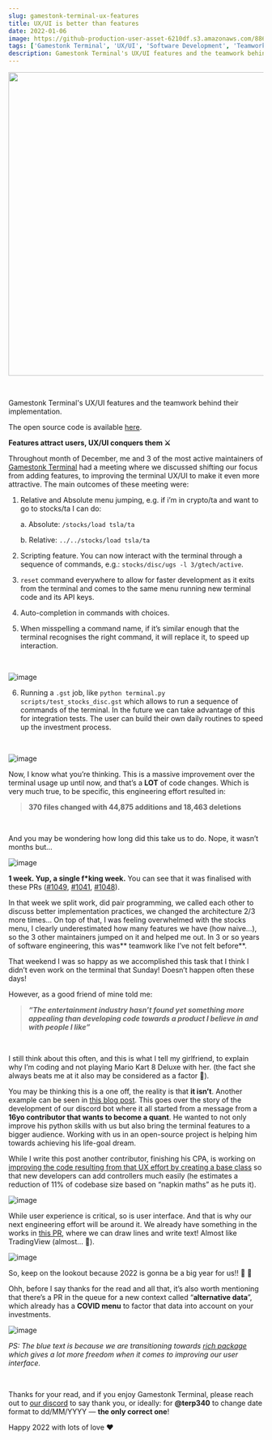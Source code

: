 ```yaml
---
slug: gamestonk-terminal-ux-features
title: UX/UI is better than features
date: 2022-01-06
image: https://github-production-user-asset-6210df.s3.amazonaws.com/88618738/280497759-9d698e1e-6ee1-4856-a6af-48cee6b2eb34.png
tags: ['Gamestonk Terminal', 'UX/UI', 'Software Development', 'Teamwork']
description: Gamestonk Terminal's UX/UI features and the teamwork behind their implementation.
---
```


<p align="center">
    <img width="600" src="https://github-production-user-asset-6210df.s3.amazonaws.com/88618738/280497759-9d698e1e-6ee1-4856-a6af-48cee6b2eb34.png"/>
</p>

<br />

Gamestonk Terminal's UX/UI features and the teamwork behind their implementation.

The open source code is available [here](https://github.com/DidierRLopes/GamestonkTerminal).

<!-- truncate -->

<div style={{borderTop: '1px solid #0088CC', margin: '1.5em 0'}} />

**Features attract users, UX/UI conquers them ⚔️**

Throughout month of December, me and 3 of the most active maintainers of [Gamestonk Terminal](https://github.com/GamestonkTerminal/GamestonkTerminal) had a meeting where we discussed shifting our focus from adding features, to improving the terminal UX/UI to make it even more attractive. The main outcomes of these meeting were:

1. Relative and Absolute menu jumping, e.g. if i’m in crypto/ta and want to go to stocks/ta I can do:

   a. Absolute: `/stocks/load tsla/ta`

   b. Relative: `../../stocks/load tsla/ta`

3. Scripting feature. You can now interact with the terminal through a sequence of commands, e.g.: `stocks/disc/ugs -l 3/gtech/active`.

4. `reset` command everywhere to allow for faster development as it exits from the terminal and comes to the same menu running new terminal code and its API keys.

5. Auto-completion in commands with choices.

6. When misspelling a command name, if it’s similar enough that the terminal recognises the right command, it will replace it, to speed up interaction.

<br />

![image](https://github.com/Meg1211/my-website/assets/88618738/e1f039d6-f75e-41e2-88f5-7b0f16564093)

6. Running a `.gst` job, like `python terminal.py scripts/test_stocks_disc.gst` which allows to run a sequence of commands of the terminal. In the future we can take advantage of this for integration tests. The user can build their own daily routines to speed up the investment process.

<br />

![image](https://github.com/Meg1211/my-website/assets/88618738/68974111-8cb5-4866-ad14-caae7517d869)

Now, I know what you’re thinking. This is a massive improvement over the terminal usage up until now, and that’s a **LOT** of code changes. Which is very much true, to be specific, this engineering effort resulted in:

> **370 files changed with 44,875 additions and 18,463 deletions**

<br />

And you may be wondering how long did this take us to do. Nope, it wasn’t months but…

![image](https://github.com/Meg1211/my-website/assets/88618738/8fc95c85-9c40-46b0-88e0-68700c3bfb9b)

**1 week. Yup, a single f*king week.** You can see that it was finalised with these PRs ([#1049](https://github.com/GamestonkTerminal/GamestonkTerminal/pull/1049), [#1041](https://github.com/GamestonkTerminal/GamestonkTerminal/pull/1041), [#1048](https://medium.com/@dro-lopes/gamestonk-terminal-ux-features-f9754b484919#1048)).

In that week we split work, did pair programming, we called each other to discuss better implementation practices, we changed the architecture 2/3 more times… On top of that, I was feeling overwhelmed with the stocks menu, I clearly underestimated how many features we have (how naive…), so the 3 other maintainers jumped on it and helped me out. In 3 or so years of software engineering, this was** teamwork like I’ve not felt before**.

That weekend I was so happy as we accomplished this task that I think I didn’t even work on the terminal that Sunday! Doesn’t happen often these days!

However, as a good friend of mine told me:

> _**“The entertainment industry hasn’t found yet something more appealing than developing code towards a product I believe in and with people I like”**_

<br />

I still think about this often, and this is what I tell my girlfriend, to explain why I’m coding and not playing Mario Kart 8 Deluxe with her. (the fact she always beats me at it also may be considered as a factor 🤣).

You may be thinking this is a one off, the reality is that **it isn’t**. Another example can be seen in [this blog post](https://dev.to/northern64bit/aspiring-16-year-old-quant-developer-contributing-to-open-source-application-16k4). This goes over the story of the development of our discord bot where it all started from a message from a **16yo contributor that wants to become a quant**. He wanted to not only improve his python skills with us but also bring the terminal features to a bigger audience. Working with us in an open-source project is helping him towards achieving his life-goal dream.

While I write this post another contributor, finishing his CPA, is working on [improving the code resulting from that UX effort by creating a base class](https://github.com/OpenBB-finance/OpenBBTerminal/pull/1141) so that new developers can add controllers much easily (he estimates a reduction of 11% of codebase size based on “napkin maths” as he puts it).

![image](https://github.com/Meg1211/my-website/assets/88618738/165db265-f583-4842-b9ef-8beed2348aa2)

While user experience is critical, so is user interface. And that is why our next engineering effort will be around it. We already have something in the works in [this PR](https://github.com/GamestonkTerminal/GamestonkTerminal/pull/1140), where we can draw lines and write text! Almost like TradingView (almost… 😬).

![image](https://github.com/DidierRLopes/my-website/assets/25267873/c3703249-5d78-469a-b3b7-611f04dec6e1)

So, keep on the lookout because 2022 is gonna be a big year for us!! 🦋 🚀

Ohh, before I say thanks for the read and all that, it’s also worth mentioning that there’s a PR in the queue for a new context called “**alternative data**”, which already has a **COVID menu** to factor that data into account on your investments.

![image](https://github.com/Meg1211/my-website/assets/88618738/9d698e1e-6ee1-4856-a6af-48cee6b2eb34)

_PS: The blue text is because we are transitioning towards [rich package](https://github.com/Textualize/rich) which gives a lot more freedom when it comes to improving our user interface._

<br />

Thanks for your read, and if you enjoy Gamestonk Terminal, please reach out to [our discord](https://discord.gg/ptYabd8w) to say thank you, or ideally: for **@terp340** to change date format to dd/MM/YYYY — **the only correct one**!

Happy 2022 with lots of love ❤️
